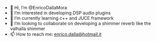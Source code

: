 - 👋 Hi, I’m @EnricoDallaMora
- 👀 I’m interested in developing DSP audio plugins
- 🌱 I’m currently learning c++ and JUCE framework
- 💞️ I’m looking to collaborate on developing a shimmer reverb like the valhalla shimmer
- 📫 How to reach me: enrico.dalla@hotmail.it

